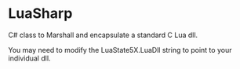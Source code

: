 # LuaSharp

C# class to Marshall and encapsulate a standard C Lua dll.

You may need to modify the LuaState5X.LuaDll string to point to your individual dll.
